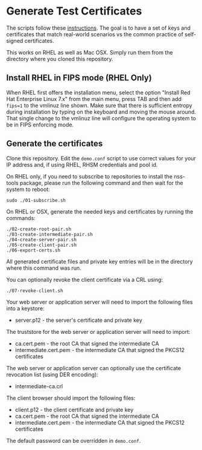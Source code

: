 # Generate Test Certificates
The scripts follow these
[instructions](https://jamielinux.com/docs/openssl-certificate-authority/index.html).
The goal is to have a set of keys and certificates that match
real-world scenarios vs the common practice of self-signed certificates.

This works on RHEL as well as Mac OSX. Simply run them from the
directory where you cloned this repository.

## Install RHEL in FIPS mode (RHEL Only)
When RHEL first offers the installation menu, select the option
"Install Red Hat Enterprise Linux 7.x" from the main menu, press
TAB and then add `fips=1` to the vmlinuz line shown.  Make sure
that there is sufficient entropy during installation by typing on
the keyboard and moving the mouse around.  That single change to
the vmlinuz line will configure the operating system to be in FIPS
enforcing mode.

## Generate the certificates
Clone this repository.  Edit the `demo.conf` script to use correct
values for your IP address and, if using RHEL, RHSM credentials and
pool id.

On RHEL only, if you need to subscribe to repositories to install
the nss-tools package, please run the following command and then
wait for the system to reboot:

    sudo ./01-subscribe.sh

On RHEL or OSX, generate the needed keys and certificates by running
the commands:

    ./02-create-root-pair.sh
    ./03-create-intermediate-pair.sh
    ./04-create-server-pair.sh
    ./05-create-client-pair.sh
    ./06-export-certs.sh

All generated certificate files and private key entries will be in
the directory where this command was run.

You can optionally revoke the client certificate via a CRL using:

    ./07-revoke-client.sh

Your web server or application server will need to import the
following files into a keystore:

* server.p12 - the server's certificate and private key

The truststore for the web server or application server will need
to import:

* ca.cert.pem - the root CA that signed the intermediate CA
* intermediate.cert.pem - the intermediate CA that signed the PKCS12 certificates

The web server or application server can optionally use the certificate
revocation list (using DER encoding):

* intermediate-ca.crl

The client browser should import the following files:

* client.p12 - the client certificate and private key
* ca.cert.pem - the root CA that signed the intermediate CA
* intermediate.cert.pem - the intermediate CA that signed the PKCS12 certificates

The default password can be overridden in `demo.conf`.

